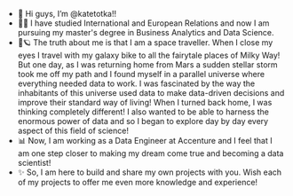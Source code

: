 - 👋 Hi guys, I’m @katetotka!!
- 👨‍🎓 I have studied Ιnternational and European Relations and now I am pursuing my master's degree in Business Analytics and Data Science.
- 🌌🪐 The truth about me is that I am a space traveller. When I close my eyes I travel with my galaxy bike to all the fairytale places of Milky Way! But one day, as I was
returning home from Mars a sudden stellar storm took me off my path and I found myself in a parallel universe where everything needed data to work. I was fascinated by the way the
inhabitants of this universe used data to make data-driven decisions and improve their standard way of living! When I turned back home, I was thinking completely different!
I also wanted to be able to harness the enormous power of data and so I began to explore day by day every aspect of this field of science!
- 📊 Now, I am working as a Data Engineer at Accenture and I feel that I am one step closer to making my dream come true and becoming a data scientist!
- ✨ So, I am here to build and share my own projects with you. Wish each of my projects to offer me even more knowledge and experience!

<!---
katetotka/katetotka is a ✨ special ✨ repository because its `README.md` (this file) appears on your GitHub profile.
You can click the Preview link to take a look at your changes.
--->
